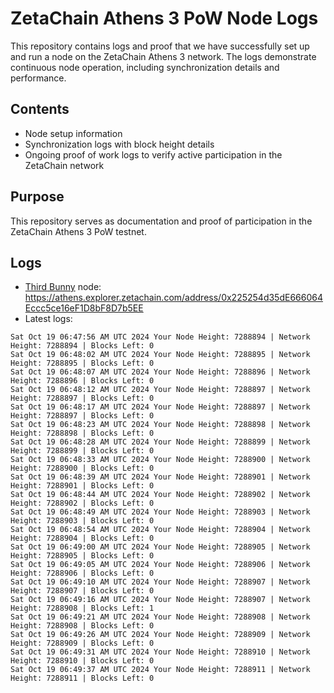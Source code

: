 # ZetaChain Athens 3 PoW Node Logs
This repository contains logs and proof that we have successfully set up and run a node on the ZetaChain Athens 3 network. The logs demonstrate continuous node operation, including synchronization details and performance.

## Contents
- Node setup information
- Synchronization logs with block height details
- Ongoing proof of work logs to verify active participation in the ZetaChain network

## Purpose
This repository serves as documentation and proof of participation in the ZetaChain Athens 3 PoW testnet.

## Logs

- [Third Bunny](https://thirdbunny.xyz/) node: https://athens.explorer.zetachain.com/address/0x225254d35dE666064Eccc5ce16eF1D8bF8D7b5EE
- Latest logs:
```
Sat Oct 19 06:47:56 AM UTC 2024 Your Node Height: 7288894 | Network Height: 7288894 | Blocks Left: 0
Sat Oct 19 06:48:02 AM UTC 2024 Your Node Height: 7288895 | Network Height: 7288895 | Blocks Left: 0
Sat Oct 19 06:48:07 AM UTC 2024 Your Node Height: 7288896 | Network Height: 7288896 | Blocks Left: 0
Sat Oct 19 06:48:12 AM UTC 2024 Your Node Height: 7288897 | Network Height: 7288897 | Blocks Left: 0
Sat Oct 19 06:48:17 AM UTC 2024 Your Node Height: 7288897 | Network Height: 7288897 | Blocks Left: 0
Sat Oct 19 06:48:23 AM UTC 2024 Your Node Height: 7288898 | Network Height: 7288898 | Blocks Left: 0
Sat Oct 19 06:48:28 AM UTC 2024 Your Node Height: 7288899 | Network Height: 7288899 | Blocks Left: 0
Sat Oct 19 06:48:33 AM UTC 2024 Your Node Height: 7288900 | Network Height: 7288900 | Blocks Left: 0
Sat Oct 19 06:48:39 AM UTC 2024 Your Node Height: 7288901 | Network Height: 7288901 | Blocks Left: 0
Sat Oct 19 06:48:44 AM UTC 2024 Your Node Height: 7288902 | Network Height: 7288902 | Blocks Left: 0
Sat Oct 19 06:48:49 AM UTC 2024 Your Node Height: 7288903 | Network Height: 7288903 | Blocks Left: 0
Sat Oct 19 06:48:54 AM UTC 2024 Your Node Height: 7288904 | Network Height: 7288904 | Blocks Left: 0
Sat Oct 19 06:49:00 AM UTC 2024 Your Node Height: 7288905 | Network Height: 7288905 | Blocks Left: 0
Sat Oct 19 06:49:05 AM UTC 2024 Your Node Height: 7288906 | Network Height: 7288906 | Blocks Left: 0
Sat Oct 19 06:49:10 AM UTC 2024 Your Node Height: 7288907 | Network Height: 7288907 | Blocks Left: 0
Sat Oct 19 06:49:16 AM UTC 2024 Your Node Height: 7288907 | Network Height: 7288908 | Blocks Left: 1
Sat Oct 19 06:49:21 AM UTC 2024 Your Node Height: 7288908 | Network Height: 7288908 | Blocks Left: 0
Sat Oct 19 06:49:26 AM UTC 2024 Your Node Height: 7288909 | Network Height: 7288909 | Blocks Left: 0
Sat Oct 19 06:49:31 AM UTC 2024 Your Node Height: 7288910 | Network Height: 7288910 | Blocks Left: 0
Sat Oct 19 06:49:37 AM UTC 2024 Your Node Height: 7288911 | Network Height: 7288911 | Blocks Left: 0
```
